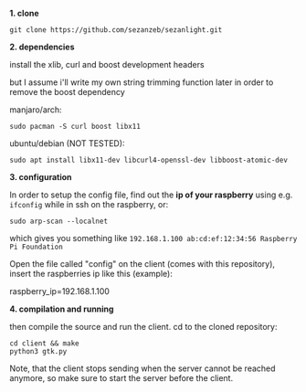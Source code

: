 **1. clone**

```
git clone https://github.com/sezanzeb/sezanlight.git
```

**2. dependencies**

install the xlib, curl and boost development headers

but I assume i'll write my own string trimming function later in order to remove the boost dependency

manjaro/arch:
```
sudo pacman -S curl boost libx11
```

ubuntu/debian (NOT TESTED):
```
sudo apt install libx11-dev libcurl4-openssl-dev libboost-atomic-dev
```

**3. configuration**

In order to setup the config file, find out the **ip of your raspberry** using e.g. `ifconfig` while in ssh on the raspberry, or:

```
sudo arp-scan --localnet
```

which gives you something like `192.168.1.100 ab:cd:ef:12:34:56 Raspberry Pi Foundation`

Open the file called "config" on the client (comes with this repository), insert the raspberries ip like this (example):

raspberry_ip=192.168.1.100

**4. compilation and running**

then compile the source and run the client. cd to the cloned repository:

```
cd client && make
python3 gtk.py
```

Note, that the client stops sending when the server cannot be reached anymore, so make
sure to start the server before the client.
